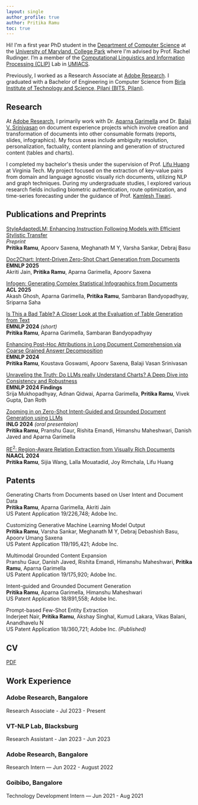 ```yaml
---
layout: single
author_profile: true
author: Pritika Ramu
toc: true
---
```

Hi! I'm a first year PhD student in the [Department of Computer Science](https://www.cs.umd.edu/) at the [University of Maryland, College Park](https://umd.edu/) where I'm advised by Prof. Rachel Rudinger. I’m a member of the [Computational Linguistics and Information Processing (CLIP)](https://wiki.umiacs.umd.edu/clip/index.php/Main_Page) Lab in [UMIACS](https://www.umiacs.umd.edu/).

Previously, I worked as a Research Associate at [Adobe Research](https://research.adobe.com/). I graduated with a Bachelor of Engineering in Computer Science from [Birla Institute of Technology and Science, Pilani (BITS, Pilani)](https://www.bits-pilani.ac.in/).


## Research

At [Adobe Research](https://research.adobe.com/), I primarily work with Dr. [Aparna Garimella](https://research.adobe.com/person/aparna-garimella/) and Dr. [Balaji V. Srinivasan](https://research.adobe.com/person/balaji-vasan-srinivasan/) on document experience projects which involve creation and transformation of documents into other consumable formats (reports, slides, infographics). My focus areas include ambiguity resolution, personalization, factuality, content planning and generation of structured content (tables and charts).

I completed my bachelor's thesis under the supervision of Prof. [Lifu Huang](https://wilburone.github.io/) at Virginia Tech. My project focused on the extraction of key-value pairs from domain and language agnostic visually rich documents, utilizing NLP and graph techniques. During my undergraduate studies, I explored various research fields including biometric authentication, route optimization, and time-series forecasting under the guidance of Prof. [Kamlesh Tiwari](https://ktiwari.in/).


## Publications and Preprints

[StyleAdaptedLM: Enhancing Instruction Following Models with Efficient Stylistic Transfer](https://arxiv.org/abs/2507.18294)
<br>*Preprint*
<br>**Pritika Ramu**, Apoorv Saxena, Meghanath M Y, Varsha Sankar, Debraj Basu

[Doc2Chart: Intent-Driven Zero-Shot Chart Generation from Documents](https://arxiv.org/abs/2507.14819)
<br>**EMNLP 2025**
<br>Akriti Jain, **Pritika Ramu**, Aparna Garimella, Apoorv Saxena

[Infogen: Generating Complex Statistical Infographics from Documents](https://arxiv.org/abs/2507.20046)
<br>**ACL 2025**
<br>Akash Ghosh, Aparna Garimella, **Pritika Ramu**, Sambaran Bandyopadhyay, Sriparna Saha

[Is This a Bad Table? A Closer Look at the Evaluation of Table Generation from Text](https://arxiv.org/abs/2406.14829) 
<br>**EMNLP 2024** *(short)*
<br>**Pritika Ramu**, Aparna Garimella, Sambaran Bandyopadhyay

[Enhancing Post-Hoc Attributions in Long Document Comprehension via Coarse Grained Answer Decomposition](https://www.arxiv.org/abs/2409.17073) 
<br>**EMNLP 2024**
<br>**Pritika Ramu**, Koustava Goswami, Apoorv Saxena, Balaji Vasan Srinivasan

[Unraveling the Truth: Do LLMs really Understand Charts? A Deep Dive into Consistency and Robustness](https://arxiv.org/abs/2407.11229) 
<br>**EMNLP 2024 Findings**
<br>Srija Mukhopadhyay, Adnan Qidwai, Aparna Garimella, **Pritika Ramu**, Vivek Gupta, Dan Roth

[Zooming in on Zero-Shot Intent-Guided and Grounded Document Generation using LLMs](https://aclanthology.org/2024.inlg-main.52/) 
<br>**INLG 2024** *(oral presentaion)* 
<br>**Pritika Ramu**, Pranshu Gaur, Rishita Emandi, Himanshu Maheshwari, Danish Javed and Aparna Garimella

[RE<sup>2</sup>: Region-Aware Relation Extraction from Visually Rich Documents](https://aclanthology.org/2024.naacl-long.484/) 
<br>**NAACL 2024** 
<br>**Pritika Ramu**, Sijia Wang, Lalla Mouatadid, Joy Rimchala, Lifu Huang


## Patents

Generating Charts from Documents based on User Intent and Document Data
<br>**Pritika Ramu**, Aparna Garimella, Akriti Jain
<br>US Patent Application 19/226,748; Adobe Inc.

Customizing Generative Machine Learning Model Output
<br>**Pritika Ramu**, Varsha Sankar, Meghanath M Y, Debraj Debashish Basu, Apoorv Umang Saxena
<br>US Patent Application 119/195,421; Adobe Inc. 

Multimodal Grounded Content Expansion
<br>Pranshu Gaur, Danish Javed, Rishita Emandi, Himanshu Maheshwari, **Pritika Ramu**, Aparna
Garimella
<br>US Patent Application 19/175,920; Adobe Inc.

Intent-guided and Grounded Document Generation
<br>**Pritika Ramu**, Aparna Garimella, Himanshu Maheshwari
<br>US Patent Application 18/891,558; Adobe Inc.

Prompt-based Few-Shot Entity Extraction
<br>Inderjeet Nair, **Pritika Ramu**, Akshay Singhal, Kumud Lakara, Vikas Balani, Anandhavelu N
<br>US Patent Application 18/360,721; Adobe Inc. *(Published)*


## CV

[PDF]({{site.url}}/Pritika_Ramu_grad_school_cv.pdf)

## Work Experience


### Adobe Research, Bangalore
Research Associate - Jul 2023 - Present

### VT-NLP Lab, Blacksburg
Research Assistant - Jan 2023 - Jun 2023

### Adobe Research, Bangalore
Research Intern — Jun 2022 - August 2022

### Goibibo, Bangalore
Technology Development Intern — Jun 2021 - Aug 2021

